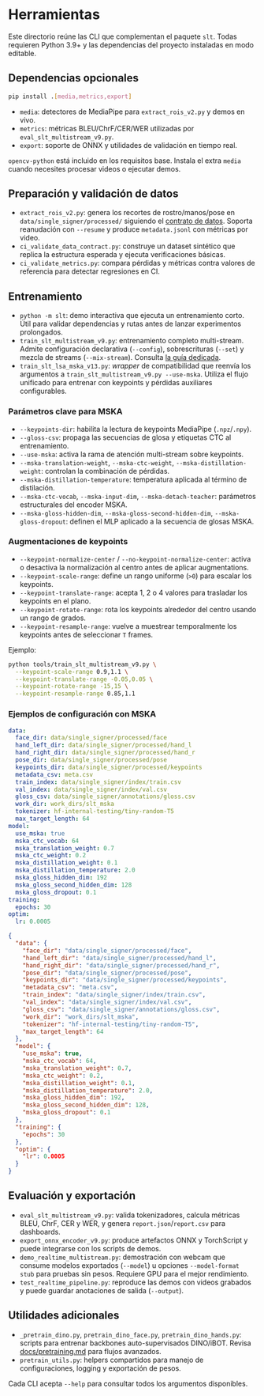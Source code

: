 # Herramientas

Este directorio reúne las CLI que complementan el paquete `slt`. Todas requieren
Python 3.9+ y las dependencias del proyecto instaladas en modo editable.

## Dependencias opcionales

```bash
pip install .[media,metrics,export]
```

- `media`: detectores de MediaPipe para `extract_rois_v2.py` y demos en vivo.
- `metrics`: métricas BLEU/ChrF/CER/WER utilizadas por `eval_slt_multistream_v9.py`.
- `export`: soporte de ONNX y utilidades de validación en tiempo real.

`opencv-python` está incluido en los requisitos base. Instala el extra `media`
cuando necesites procesar videos o ejecutar demos.

## Preparación y validación de datos

- `extract_rois_v2.py`: genera los recortes de rostro/manos/pose en
  `data/single_signer/processed/` siguiendo el [contrato de datos](../docs/data_contract.md).
  Soporta reanudación con `--resume` y produce `metadata.jsonl` con métricas por video.
- `ci_validate_data_contract.py`: construye un dataset sintético que replica la
  estructura esperada y ejecuta verificaciones básicas.
- `ci_validate_metrics.py`: compara pérdidas y métricas contra valores de
  referencia para detectar regresiones en CI.

## Entrenamiento

- `python -m slt`: demo interactiva que ejecuta un entrenamiento corto. Útil
  para validar dependencias y rutas antes de lanzar experimentos prolongados.
- `train_slt_multistream_v9.py`: entrenamiento completo multi-stream. Admite
  configuración declarativa (`--config`), sobrescrituras (`--set`) y mezcla de
  streams (`--mix-stream`). Consulta [la guía dedicada](../docs/train_slt_multistream_v9.md).
- `train_slt_lsa_mska_v13.py`: *wrapper* de compatibilidad que reenvía los
  argumentos a `train_slt_multistream_v9.py --use-mska`. Utiliza el flujo unificado
  para entrenar con keypoints y pérdidas auxiliares configurables.

### Parámetros clave para MSKA

- `--keypoints-dir`: habilita la lectura de keypoints MediaPipe (`.npz`/`.npy`).
- `--gloss-csv`: propaga las secuencias de glosa y etiquetas CTC al entrenamiento.
- `--use-mska`: activa la rama de atención multi-stream sobre keypoints.
- `--mska-translation-weight`, `--mska-ctc-weight`, `--mska-distillation-weight`:
  controlan la combinación de pérdidas.
- `--mska-distillation-temperature`: temperatura aplicada al término de
  distilación.
- `--mska-ctc-vocab`, `--mska-input-dim`, `--mska-detach-teacher`: parámetros
  estructurales del encoder MSKA.
- `--mska-gloss-hidden-dim`, `--mska-gloss-second-hidden-dim`,
  `--mska-gloss-dropout`: definen el MLP aplicado a la secuencia de glosas MSKA.

### Augmentaciones de keypoints

- `--keypoint-normalize-center` / `--no-keypoint-normalize-center`: activa o
  desactiva la normalización al centro antes de aplicar augmentations.
- `--keypoint-scale-range`: define un rango uniforme (``>0``) para escalar los
  keypoints.
- `--keypoint-translate-range`: acepta 1, 2 o 4 valores para trasladar los
  keypoints en el plano.
- `--keypoint-rotate-range`: rota los keypoints alrededor del centro usando un
  rango de grados.
- `--keypoint-resample-range`: vuelve a muestrear temporalmente los keypoints
  antes de seleccionar `T` frames.

Ejemplo:

```bash
python tools/train_slt_multistream_v9.py \
  --keypoint-scale-range 0.9,1.1 \
  --keypoint-translate-range -0.05,0.05 \
  --keypoint-rotate-range -15,15 \
  --keypoint-resample-range 0.85,1.1
```

### Ejemplos de configuración con MSKA

```yaml
data:
  face_dir: data/single_signer/processed/face
  hand_left_dir: data/single_signer/processed/hand_l
  hand_right_dir: data/single_signer/processed/hand_r
  pose_dir: data/single_signer/processed/pose
  keypoints_dir: data/single_signer/processed/keypoints
  metadata_csv: meta.csv
  train_index: data/single_signer/index/train.csv
  val_index: data/single_signer/index/val.csv
  gloss_csv: data/single_signer/annotations/gloss.csv
  work_dir: work_dirs/slt_mska
  tokenizer: hf-internal-testing/tiny-random-T5
  max_target_length: 64
model:
  use_mska: true
  mska_ctc_vocab: 64
  mska_translation_weight: 0.7
  mska_ctc_weight: 0.2
  mska_distillation_weight: 0.1
  mska_distillation_temperature: 2.0
  mska_gloss_hidden_dim: 192
  mska_gloss_second_hidden_dim: 128
  mska_gloss_dropout: 0.1
training:
  epochs: 30
optim:
  lr: 0.0005
```

```json
{
  "data": {
    "face_dir": "data/single_signer/processed/face",
    "hand_left_dir": "data/single_signer/processed/hand_l",
    "hand_right_dir": "data/single_signer/processed/hand_r",
    "pose_dir": "data/single_signer/processed/pose",
    "keypoints_dir": "data/single_signer/processed/keypoints",
    "metadata_csv": "meta.csv",
    "train_index": "data/single_signer/index/train.csv",
    "val_index": "data/single_signer/index/val.csv",
    "gloss_csv": "data/single_signer/annotations/gloss.csv",
    "work_dir": "work_dirs/slt_mska",
    "tokenizer": "hf-internal-testing/tiny-random-T5",
    "max_target_length": 64
  },
  "model": {
    "use_mska": true,
    "mska_ctc_vocab": 64,
    "mska_translation_weight": 0.7,
    "mska_ctc_weight": 0.2,
    "mska_distillation_weight": 0.1,
    "mska_distillation_temperature": 2.0,
    "mska_gloss_hidden_dim": 192,
    "mska_gloss_second_hidden_dim": 128,
    "mska_gloss_dropout": 0.1
  },
  "training": {
    "epochs": 30
  },
  "optim": {
    "lr": 0.0005
  }
}
```

## Evaluación y exportación

- `eval_slt_multistream_v9.py`: valida tokenizadores, calcula métricas BLEU,
  ChrF, CER y WER, y genera `report.json`/`report.csv` para dashboards.
- `export_onnx_encoder_v9.py`: produce artefactos ONNX y TorchScript y puede
  integrarse con los scripts de demos.
- `demo_realtime_multistream.py`: demostración con webcam que consume modelos
  exportados (`--model`) u opciones `--model-format stub` para pruebas sin
  pesos. Requiere GPU para el mejor rendimiento.
- `test_realtime_pipeline.py`: reproduce las demos con videos grabados y puede
  guardar anotaciones de salida (`--output`).

## Utilidades adicionales

- `_pretrain_dino.py`, `pretrain_dino_face.py`, `pretrain_dino_hands.py`:
  scripts para entrenar backbones auto-supervisados DINO/iBOT. Revisa
  [docs/pretraining.md](../docs/pretraining.md) para flujos avanzados.
- `pretrain_utils.py`: helpers compartidos para manejo de configuraciones,
  logging y exportación de pesos.

Cada CLI acepta `--help` para consultar todos los argumentos disponibles.
